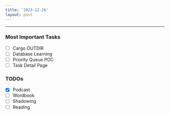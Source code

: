 ```yaml
---
title: '2023-12-26'
layout: post
---
```


---

### Most Important Tasks

- [ ] Cargo OUTDIR
- [ ] Database Learning
- [ ] Priority Queue POC
- [ ] Task Detail Page

### TODOs

- [x] Podcast
- [ ] Wordbook
- [ ] Shadowing
- [ ] Reading
